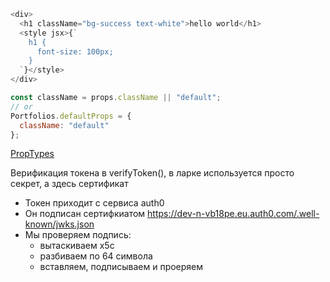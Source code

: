 ```js
<div>
  <h1 className="bg-success text-white">hello world</h1>
  <style jsx>{`
    h1 {
      font-size: 100px;
    }
  `}</style>
</div>
```

```js
const className = props.className || "default";
// or
Portfolios.defaultProps = {
  className: "default"
};
```

[PropTypes](https://reactjs.org/docs/typechecking-with-proptypes.html)

Верификация токена в verifyToken(), в ларке используется просто секрет, а здесь сертификат

- Токен приходит с сервиса auth0
- Он подписан сертифкиатом https://dev-n-vb18pe.eu.auth0.com/.well-known/jwks.json
- Мы проверяем подпись:
  - вытаскиваем x5c
  - разбиваем по 64 символа
  - вставляем, подписываем и проеряем
